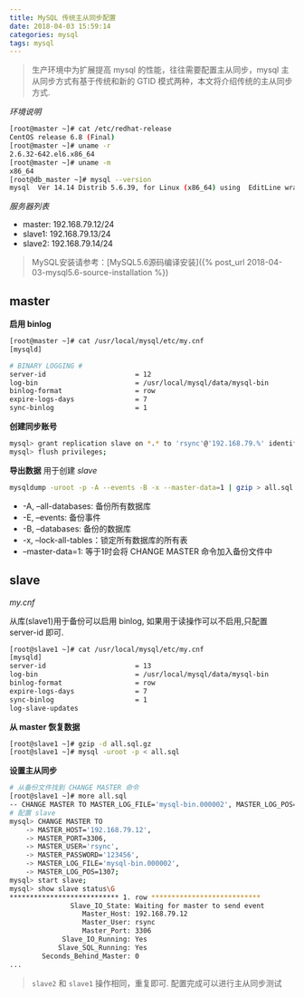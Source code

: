 ```yaml
---
title: MySQL 传统主从同步配置
date: 2018-04-03 15:59:14
categories: mysql
tags: mysql
---
```


> 生产环境中为扩展提高 mysql 的性能，往往需要配置主从同步，mysql 主从同步方式有基于传统和新的 GTID 模式两种，本文将介绍传统的主从同步方式.

<!-- more -->

*环境说明*

```bash
[root@master ~]# cat /etc/redhat-release
CentOS release 6.8 (Final)
[root@master ~]# uname -r
2.6.32-642.el6.x86_64
[root@master ~]# uname -m
x86_64
[root@db_master ~]# mysql --version
mysql  Ver 14.14 Distrib 5.6.39, for Linux (x86_64) using  EditLine wrapper
```

*服务器列表*

- master: 192.168.79.12/24
- slave1: 192.168.79.13/24
- slave2: 192.168.79.14/24

> MySQL安装请参考：[MySQL5.6源码编译安装]({% post_url 2018-04-03-mysql5.6-source-installation %})

## master

**启用 binlog**

```bash
[root@master ~]# cat /usr/local/mysql/etc/my.cnf
[mysqld]

# BINARY LOGGING #
server-id                      = 12
log-bin                        = /usr/local/mysql/data/mysql-bin
binlog-format                  = row
expire-logs-days               = 7
sync-binlog                    = 1
```

**创建同步账号**

```bash
mysql> grant replication slave on *.* to 'rsync'@'192.168.79.%' identified by '123456';
mysql> flush privileges;
```

**导出数据**
用于创建 *slave*

```bash
mysqldump -uroot -p -A --events -B -x --master-data=1 | gzip > all.sql.gz
```

- -A, –all-databases: 备份所有数据库
- -E, –events: 备份事件
- -B, –databases: 备份的数据库
- -x, –lock-all-tables：锁定所有数据库的所有表
- –master-data=1: 等于1时会将 CHANGE MASTER 命令加入备份文件中


## slave

*my.cnf*

从库(slave1)用于备份可以启用 binlog, 如果用于读操作可以不启用,只配置 server-id 即可.

```bash
[root@slave1 ~]# cat /usr/local/mysql/etc/my.cnf
[mysqld]
server-id                      = 13
log-bin                        = /usr/local/mysql/data/mysql-bin
binlog-format                  = row
expire-logs-days               = 7
sync-binlog                    = 1
log-slave-updates
```

**从 master 恢复数据**

```bash
[root@slave1 ~]# gzip -d all.sql.gz
[root@slave1 ~]# mysql -uroot -p < all.sql
```

**设置主从同步**

```bash
# 从备份文件找到 CHANGE MASTER 命令
[root@slave1 ~]# more all.sql
-- CHANGE MASTER TO MASTER_LOG_FILE='mysql-bin.000002', MASTER_LOG_POS=1307;
# 配置 slave
mysql> CHANGE MASTER TO
    -> MASTER_HOST='192.168.79.12',
    -> MASTER_PORT=3306,
    -> MASTER_USER='rsync',
    -> MASTER_PASSWORD='123456',
    -> MASTER_LOG_FILE='mysql-bin.000002',
    -> MASTER_LOG_POS=1307;
mysql> start slave;
mysql> show slave status\G
*************************** 1. row ***************************
               Slave_IO_State: Waiting for master to send event
                  Master_Host: 192.168.79.12
                  Master_User: rsync
                  Master_Port: 3306
             Slave_IO_Running: Yes
            Slave_SQL_Running: Yes
        Seconds_Behind_Master: 0
...
```

> `slave2` 和 `slave1` 操作相同，重复即可. 配置完成可以进行主从同步测试

